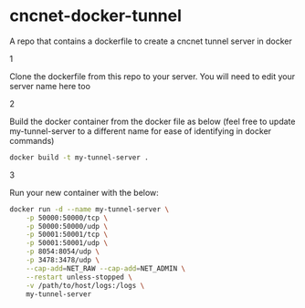 # cncnet-docker-tunnel

A repo that contains a dockerfile to create a cncnet tunnel server in docker

1

Clone the dockerfile from this repo to your server.
You will need to edit your server name here too

2

Build the docker container from the docker file as below (feel free to update my-tunnel-server to a different name for ease of identifying in docker commands)

```sh
docker build -t my-tunnel-server .
```


3

Run your new container with the below:

```sh
docker run -d --name my-tunnel-server \
    -p 50000:50000/tcp \
    -p 50000:50000/udp \
    -p 50001:50001/tcp \
    -p 50001:50001/udp \
    -p 8054:8054/udp \
    -p 3478:3478/udp \
    --cap-add=NET_RAW --cap-add=NET_ADMIN \
    --restart unless-stopped \
    -v /path/to/host/logs:/logs \
    my-tunnel-server
```
